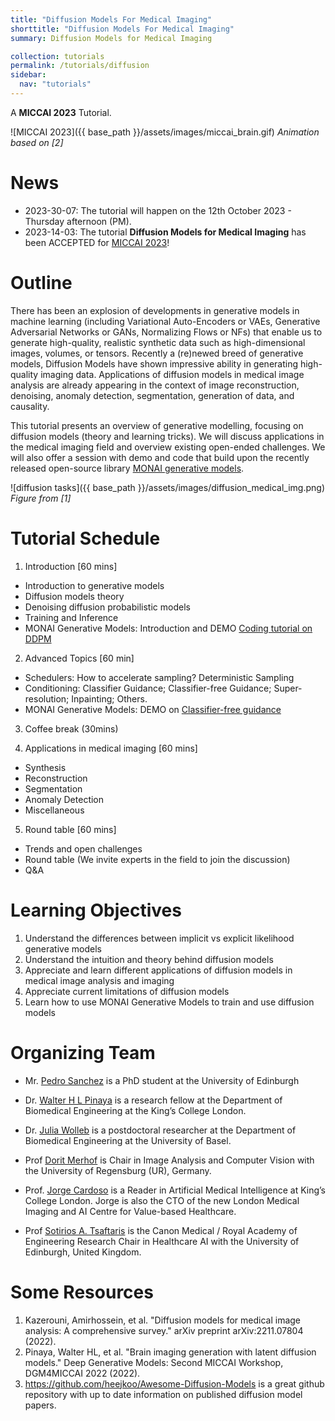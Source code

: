 ```yaml
---
title: "Diffusion Models For Medical Imaging"
shorttitle: "Diffusion Models For Medical Imaging"
summary: Diffusion Models for Medical Imaging

collection: tutorials
permalink: /tutorials/diffusion
sidebar:
  nav: "tutorials"
---
```



A **MICCAI 2023** Tutorial.

![MICCAI 2023]({{ base_path }}/assets/images/miccai_brain.gif)
*Animation based on [2]*
<!---
Gif was generated based on https://www.youtube.com/watch?v=eQbi41lZgy4&ab_channel=NuxttuxCreativeStudio
-->

# News 

- 2023-30-07: The tutorial will happen on the 12th October 2023 - Thursday afternoon (PM).
- 2023-14-03: The tutorial **Diffusion Models for Medical Imaging** has been ACCEPTED for [MICCAI 2023](https://conferences.miccai.org/2023/en/default.asp)!

# Outline

There has been an explosion of developments in generative models in machine learning (including Variational Auto-Encoders or VAEs, Generative Adversarial Networks or GANs, Normalizing Flows or NFs) that enable us to generate high-quality, realistic synthetic data such as high-dimensional images, volumes, or tensors. Recently a (re)newed breed of generative models, Diffusion Models have shown impressive ability in generating high-quality imaging data. Applications of diffusion models in medical image analysis are already appearing in the context of image reconstruction, denoising, anomaly detection, segmentation, generation of data, and causality.

This tutorial presents an overview of generative modelling, focusing on diffusion models (theory and learning tricks). We will discuss applications in the medical imaging field and overview existing open-ended challenges. We will also offer a session with demo and code that build upon the recently released open-source library [MONAI generative models](https://github.com/Project-MONAI/GenerativeModels). 

![diffusion tasks]({{ base_path }}/assets/images/diffusion_medical_img.png)
*Figure from [1]*

# Tutorial Schedule

1. Introduction [60 mins]
  - Introduction to generative models
  - Diffusion models theory
  - Denoising diffusion probabilistic models
  - Training and Inference
  - MONAI Generative Models: Introduction and DEMO [Coding tutorial on DDPM](https://github.com/Project-MONAI/GenerativeModels/tree/main/tutorials/generative/2d_ddpm)

2. Advanced Topics [60 min]
  - Schedulers: How to accelerate sampling? Deterministic Sampling
  - Conditioning: Classifier Guidance; Classifier-free Guidance; Super-resolution; Inpainting; Others.
  - MONAI Generative Models: DEMO on [Classifier-free guidance](https://github.com/Project-MONAI/GenerativeModels/tree/main/tutorials/generative/classifier_free_guidance)
    
3. Coffee break (30mins)

4. Applications in medical imaging [60 mins]
  - Synthesis
  - Reconstruction
  - Segmentation
  - Anomaly Detection
  - Miscellaneous

5. Round table [60 mins]
  - Trends and open challenges
  - Round table (We invite experts in the field to join the discussion)
  - Q&A

# Learning Objectives

1. Understand the differences between implicit vs explicit likelihood generative models
2. Understand the intuition and theory behind diffusion models
3. Appreciate and learn different applications of diffusion models in medical image analysis and imaging
4. Appreciate current limitations of diffusion models
5. Learn how to use MONAI Generative Models to train and use diffusion models

# Organizing Team

- Mr. [Pedro Sanchez](https://vios.science/team/sanchez) is a PhD student at the University of Edinburgh

- Dr. [Walter H L Pinaya](https://warvito.github.io/) is a research fellow at the Department of Biomedical Engineering at the King’s College London.

- Dr. [Julia Wolleb](https://dbe.unibas.ch/en/persons/julia-wolleb/) is a postdoctoral researcher at the Department of Biomedical Engineering at the University of Basel.

- Prof [Dorit Merhof](https://scholar.google.com/citations?user=0c0rMr0AAAAJ&hl=en) is Chair in Image Analysis and Computer Vision with the University of Regensburg (UR), Germany.

- Prof. [Jorge Cardoso](https://amigos.ai/people/jorge_cardoso/) is a Reader in Artificial Medical Intelligence at King’s College London. Jorge is also the CTO of the new London Medical Imaging and AI Centre for Value-based Healthcare.

- Prof [Sotirios A. Tsaftaris](https://vios.science/team/tsaftaris) is the Canon Medical / Royal Academy of Engineering Research Chair in Healthcare AI with the University of Edinburgh, United Kingdom.

# Some Resources

1. Kazerouni, Amirhossein, et al. "Diffusion models for medical image analysis: A comprehensive survey." arXiv preprint arXiv:2211.07804 (2022).
2. Pinaya, Walter HL, et al. "Brain imaging generation with latent diffusion models." Deep Generative Models: Second MICCAI Workshop, DGM4MICCAI 2022 (2022).
3. https://github.com/heejkoo/Awesome-Diffusion-Models is a great github repository with up to date information on published diffusion model papers.


<!---
# Accompanying Material {#material}

 Sotos recently gave a [keynote at MICAD 2022](https://www.micad.org/pages/keynote.html) on Diffusion Models in Medical Imaging and Analysis. Hype or Hope?

| [![YouTube]({{ base_path }}/assets/images/youtube_logo.png)](https://www.youtube.com/watch?v=WA7hn9cyRdo) | [![ppt_logo]({{ base_path }}/assets/images/ppt_logo.png)]({{ base_path }}/assets/pdfs/20221101_Sotos_Micad_diffusionHope.pdf)

- The video is available on the MICAD YouTube channel, find it [here](https://www.youtube.com/watch?v=WA7hn9cyRdo);
- The tutorial's slide deck in pdf is also available [here]({{ base_path }}/assets/pdfs/20221101_Sotos_Micad_diffusionHope.pdf).
-->
